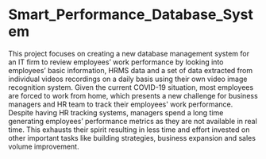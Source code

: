 # Smart_Performance_Database_System
This project focuses on creating a new database management system for an IT firm to review employees’ work performance by looking into employees’ basic information, HRMS data and a set of data extracted from individual videos recordings on a daily basis using their own video image recognition system. Given the current COVID-19 situation, most employees are forced to work from home, which presents a new challenge for business managers and HR team to track their employees' work performance. Despite having HR tracking systems, managers spend a long time generating employees’ performance metrics as they are not available in real time. This exhausts their spirit resulting in less time and effort invested on other important tasks like building strategies, business expansion and sales volume improvement.
